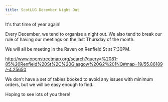 ```yaml
---
title: ScotLUG December Night Out
---
```


It's that time of year again!

Every December, we tend to organise a night out. We also tend to break our rule of having our meetings on the last Thursday of the month.

We will all be meeting in the Raven on Renfield St at 7:30PM.

http://www.openstreetmap.org/search?query=%2081-85%20Renfield%20St%2C%20Glasgow%20G2%201NQ#map=19/55.86189/-4.25650

We don't have a set of tables booked to avoid any issues with minimum orders, but we will be easy enough to find.

Hoping to see lots of you there!
